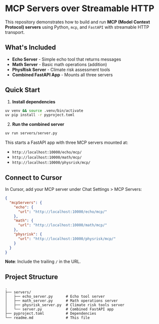 # MCP Servers over Streamable HTTP

This repository demonstrates how to build and run **MCP (Model Context Protocol) servers** using Python, `mcp`, and `FastAPI` with streamable HTTP transport.

## What's Included

- **Echo Server** - Simple echo tool that returns messages
- **Math Server** - Basic math operations (addition)
- **PhysRisk Server** - Climate risk assessment tools
- **Combined FastAPI App** - Mounts all three servers

## Quick Start

1. **Install dependencies**
```bash
uv venv && source .venv/bin/activate
uv pip install -r pyproject.toml
```

2. **Run the combined server**
```bash
uv run servers/server.py
```

This starts a FastAPI app with three MCP servers mounted at:
- `http://localhost:10000/echo/mcp/`
- `http://localhost:10000/math/mcp/`
- `http://localhost:10000/physrisk/mcp/`

## Connect to Cursor

In Cursor, add your MCP server under Chat Settings > MCP Servers:
```json
{
  "mcpServers": {
    "echo": {
      "url": "http://localhost:10000/echo/mcp/"
    },
    "math": {
      "url": "http://localhost:10000/math/mcp/"
    },
    "physrisk": {
      "url": "http://localhost:10000/physrisk/mcp/"
    }
  }
}
```

**Note**: Include the trailing `/` in the URL.

## Project Structure

```
.
├── servers/
│   ├── echo_server.py      # Echo tool server
│   ├── math_server.py      # Math operations server
│   ├── physrisk_server.py  # Climate risk tools server
│   └── server.py           # Combined FastAPI app
├── pyproject.toml          # Dependencies
└── readme.md               # This file
```
